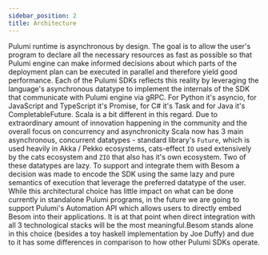 ```yaml
---
sidebar_position: 2
title: Architecture
---
```


Pulumi runtime is asynchronous by design. The goal is to allow the user's program to declare all the necessary resources as fast as possible so that Pulumi engine can make informed decisions about which parts of the deployment plan can be executed in parallel and therefore yield good performance. Each of the Pulumi SDKs reflects this reality by leveraging the language's asynchronous datatype to implement the internals of the SDK that communicate with Pulumi engine via gRPC. For Python it's asyncio, for JavaScript and TypeScript it's Promise, for C# it's Task and for Java it's CompletableFuture. Scala is a bit different in this regard. Due to extraordinary amount of innovation happening in the community and the overall focus on concurrency and asynchronicity Scala now has 3 main asynchronous, concurrent datatypes - standard library's `Future`, which is used heavily in Akka / Pekko ecosystems, cats-effect `IO` used extensively by the cats ecosystem and `ZIO` that also has it's own ecosystem. Two of these datatypes are lazy. To support and integrate them with Besom a decision was made to encode the SDK using the same lazy and pure semantics of execution that leverage the preferred datatype of the user. While this architectural choice has little impact on what can be done currently in standalone Pulumi programs, in the future we are going to support Pulumi's Automation API which allows users to directly embed Besom into their applications. It is at that point when direct integration with all 3 technological stacks will be the most meaningful.
​
Besom stands alone in this choice (besides a toy haskell implementation by Joe Duffy) and due to it has some differences in comparison to how other Pulumi SDKs operate.
